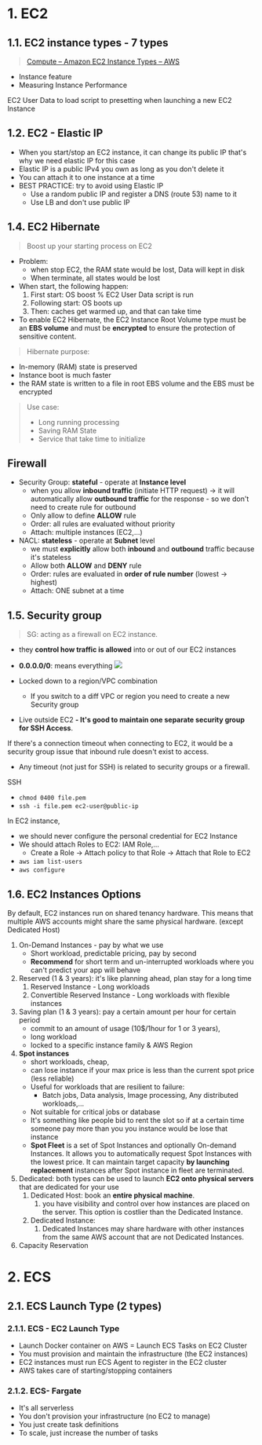 # 1. EC2

## 1.1. EC2 instance types - 7 types
> [Compute – Amazon EC2 Instance Types – AWS](https://aws.amazon.com/ec2/instance-types/?trk=361ccc4f-68c4-4038-bf6c-0586bee109dc&sc_channel=ps&ef_id=CjwKCAiAxreqBhAxEiwAfGfndGskDxRSJIWaDTMlyKsiynC2V2Ay0Sqqnzym3EcCvely5rhbrukQ5RoCISsQAvD_BwE:G:s&s_kwcid=AL!4422!3!536392805020!e!!g!!ec2%20instance%20types!11543056243!112002964789)
> 
- Instance feature
- Measuring Instance Performance

EC2 User Data to load script to presetting when launching a new EC2 Instance
## 1.2. EC2 - Elastic IP 
- When you start/stop an EC2 instance, it can change its public IP that's why we need elastic IP for this case
- Elastic IP is a public IPv4 you own as long as you don't delete it
- You can attach it to one instance at a time
- BEST PRACTICE: try to avoid using Elastic IP
	- Use a random public IP and register a DNS (route 53) name to it
	- Use LB  and don't use public IP
## 1.4. EC2 Hibernate
> Boost up your starting process on EC2
- Problem: 
	- when stop EC2, the RAM state would be lost, Data will kept in disk
	- When terminate, all states would be lost
- When start, the following happen:
	1. First start: OS boost % EC2 User Data script is run
	2. Following start: OS boots up
	3. Then: caches get warmed up, and that can take time
- To enable EC2 Hibernate, the EC2 Instance Root Volume type must be an **EBS volume** and must be **encrypted** to ensure the protection of sensitive content.
> Hibernate purpose:
- In-memory (RAM) state is preserved
- Instance boot is much faster
- the RAM state is written to a file in root EBS volume and the EBS must be encrypted
> Use case:
> - Long running processing
> - Saving RAM State
> - Service that take time to initialize

## Firewall
- Security Group: **stateful** - operate at **Instance level**
	- when you allow **inbound traffic** (initiate HTTP request) -> it will automatically allow **outbound traffic** for the response - so we don't need to create rule for outbound
	- Only allow to define **ALLOW** rule
	- Order: all rules are evaluated without priority
	- Attach: multiple instances (EC2,...)
- NACL: **stateless** - operate at **Subnet** level
	- we must **explicitly** allow both **inbound** and **outbound** traffic because it's stateless
	- Allow both **ALLOW** and **DENY** rule
	- Order: rules are evaluated in **order of rule number** (lowest -> highest)
	- Attach: ONE subnet at a time
## 1.5. Security group
> SG: acting as a firewall on EC2 instance.
- they **control how traffic is allowed** into or out of our EC2 instances
- **0.0.0.0/0**: means everything
![](../assets/SecurityGroup-EC2.png)

- Locked down to a region/VPC combination
	- If you switch to a diff VPC or region you need to create a new Security group
- Live outside EC2 
**- It's good to maintain one separate security group for SSH Access**.

If there's a connection timeout when connecting to EC2, it would be a security group issue that inbound rule doesn't exist to access.
- Any timeout (not just for SSH) is related to security groups or a firewall.

SSH
- `chmod 0400 file.pem`
- `ssh -i file.pem ec2-user@public-ip`

In EC2 instance, 
- we should never configure the personal credential for EC2 Instance
- We should attach Roles to EC2: IAM Role,...
	- Create a Role -> Attach policy to that Role -> Attach that Role to EC2
- `aws iam list-users`
- `aws configure`


## 1.6. EC2 Instances Options
By default, EC2 instances run on shared tenancy hardware. This means that multiple AWS accounts might share the same physical hardware. (except Dedicated Host)

1. On-Demand Instances - pay by what we use
	- Short workload, predictable pricing, pay by second
	- **Recommend** for short term and un-interrupted workloads where you can't predict your app will behave
2. Reserved (1 & 3 years): it's like planning ahead, plan stay for a long time
	1. Reserved Instance - Long workloads
	2. Convertible Reserved Instance - Long workloads with flexible instances
3. Saving plan (1 & 3 years): pay a certain amount per hour for certain period
	- commit to an amount of usage (10$/1hour for 1 or 3 years),
	- long workload
	- locked to a specific instance family & AWS Region
4. **Spot instances** 
	- short workloads, cheap, 
	- can lose instance if your max price is less than the current spot price (less reliable)
	- Useful for workloads that are resilient to failure:
		- Batch jobs, Data analysis, Image processing, Any distributed workloads,...
	- Not suitable for critical jobs or database
	- It's something like people bid to rent the slot so if at a certain time someone pay more than you you instance would be lose that instance
	- **Spot Fleet** is a set of Spot Instances and optionally On-demand Instances. It allows you to automatically request Spot Instances with the lowest price. It can maintain target capacity **by launching replacement** instances after Spot instance in fleet are terminated.
5. Dedicated: both types can be used to launch **EC2 onto physical servers** that are dedicated for your use
	1. Dedicated Host: book an **entire physical machine**.
		1. you have visibility and control over how instances are placed on the server. This option is costlier than the Dedicated Instance.
	2. Dedicated Instance: 
		1. Dedicated Instances may share hardware with other instances from the same AWS account that are not Dedicated Instances.
6. Capacity Reservation


# 2. ECS
## 2.1. ECS Launch Type (2 types)
### 2.1.1. ECS - EC2 Launch Type
- Launch Docker container on AWS = Launch ECS Tasks on EC2 Cluster
- You must provision and maintain the infrastructure (the EC2 instances)
- EC2 instances must run ECS Agent to register in the EC2 cluster
- AWS takes care of starting/stopping containers
### 2.1.2. ECS- Fargate
- It's all serverless
- You don't provision your infrastructure (no EC2 to manage)
- You just create task definitions
- To scale, just increase the number of tasks 